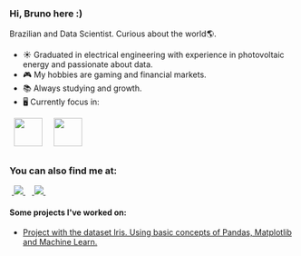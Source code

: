 ### Hi, Bruno here :)
Brazilian and Data Scientist. Curious about the world🌎.
- ☀ Graduated in electrical engineering with experience in photovoltaic energy and passionate about data.
- 🎮 My hobbies are gaming and financial markets.
- 📚 Always studying and growth.
- 🖥️ Currently focus in:
<div style="display: inline">
  &nbsp;&nbsp;<img width='50' height='50' src="https://cdn.jsdelivr.net/gh/devicons/devicon/icons/python/python-original.svg" />&nbsp;&nbsp;
  &nbsp;&nbsp;<img width='50' height='50' src="https://cdn.jsdelivr.net/gh/devicons/devicon/icons/r/r-original.svg" />&nbsp;&nbsp;&nbsp;

##

### You can also find me at:
&nbsp;<a href="https://www.linkedin.com/in/brunofcb/">
  <img src="https://img.shields.io/badge/linkedin-%230077B5.svg?style=for-the-badge&logo=linkedin&logoColor=white">
</a>&nbsp;
&nbsp;<a href="https://medium.com/@brunofelipecolaresb">
  <img src="https://img.shields.io/badge/Medium-12100E?style=for-the-badge&logo=medium&logoColor=white">
</a>&nbsp;

#### Some projects I've worked on:
- <a href="https://github.com/BrunoFelipeCB/Dataset-iris/blob/main/Iris.DataSet.ipynb">
    Project with the dataset Iris. Using basic concepts of Pandas, Matplotlib and Machine Learn.
  </a>
